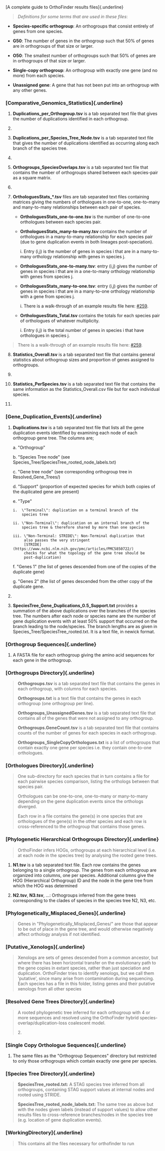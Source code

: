 [A complete guide to OrthoFinder results files]{.underline}

> *Definitions for some terms that are used in these files*:

- **Species-specific orthogroup**: An orthogroups that consist entirely
  of genes from one species.

- **G50**: The number of genes in the orthogroup such that 50% of genes
  are in orthogroups of that size or larger.

- **O50**: The smallest number of orthogroups such that 50% of genes are
  in orthogroups of that size or larger.

- **Single-copy orthogroup**: An orthogroup with exactly one gene (and
  no more) from each species.

- **Unassigned gene**: A gene that has not been put into an orthogroup
  with any other genes.

### [Comparative_Genomics_Statistics]{.underline}

1.  **Duplications_per_Orthogroup.tsv** is a tab separated text file
    that gives the number of duplications identified in each orthogroup.

2.  

3.  **Duplications_per_Species_Tree_Node.tsv** is a tab separated text
    file that gives the number of duplications identified as occurring
    along each branch of the species tree.

4.  

5.  **Orthogroups_SpeciesOverlaps.tsv** is a tab separated text file
    that contains the number of orthogroups shared between each
    species-pair as a square matrix.

6.  

7.  **OrthologuesStats\_\*.tsv** files are tab separated text files
    containing matrices giving the numbers of orthologues in one-to-one,
    one-to-many and many-to-many relationships between each pair of
    species.

    - **OrthologuesStats_one-to-one.tsv** is the number of one-to-one
      orthologues between each species pair.

    - **OrthologuesStats_many-to-many.tsv** contains the number of
      orthologues in a many-to-many relationship for each species pair
      (due to gene duplication events in both lineages post-speciation).

      i.  Entry (i,j) is the number of genes in species i that are in a
          many-to-many orthology relationship with genes in species j.

    - **OrthologuesStats_one-to-many.tsv**: entry (i,j) gives the number
      of genes in species i that are in a one-to-many orthology
      relationship with genes from species j.

    - **OrthologuesStats_many-to-one.tsv**: entry (i,j) gives the number
      of genes in species i that are in a many-to-one orthology
      relationship with a gene from species j.

      i.  There is a walk-through of an example results file here:
          [#259](https://github.com/davidemms/OrthoFinder/issues/259).

    - **OrthologuesStats_Total.tsv** contains the totals for each
      species pair of orthologues of whatever multiplicity.

      i.  Entry (i,j) is the total number of genes in species i that
          have orthologues in species j.

> There is a walk-through of an example results file here:
> [#259](https://github.com/davidemms/OrthoFinder/issues/259).

8.  **Statistics_Overall.tsv** is a tab separated text file that
    contains general statistics about orthogroup sizes and proportion of
    genes assigned to orthogroups.

9.  

10. **Statistics_PerSpecies.tsv** is a tab separated text file that
    contains the same information as the Statistics_Overall.csv file but
    for each individual species.

11. 

### [Gene_Duplication_Events]{.underline}

1.  **Duplications.tsv** is a tab separated text file that lists all the
    gene duplication events identified by examining each node of each
    orthogroup gene tree. The columns are;

    a.  \"Orthogroup\"

    b.  \"Species Tree node\" (see
        Species_Tree/SpeciesTree_rooted_node_labels.txt)

    c.  \"Gene tree node\" (see corresponding orthogroup tree in
        Resolved_Gene_Trees/)

    d.  \"Support\" (proportion of expected species for which both
        copies of the duplicated gene are present)

    e.  \"Type\"

        i.  \"Terminal\": duplication on a terminal branch of the
            species tree

        ii. \"Non-Terminal\": duplication on an internal branch of the
            species tree & therefore shared by more than one species

        iii. \"Non-Terminal: STRIDE\": Non-Terminal duplication that
             also passes the very stringent
             [STRIDE](https://www.ncbi.nlm.nih.gov/pmc/articles/PMC5850722/)
             checks for what the topology of the gene tree should be
             post-duplication)

    f.  \"Genes 1\" (the list of genes descended from one of the copies
        of the duplicate gene)

    g.  \"Genes 2\" (the list of genes descended from the other copy of
        the duplicate gene.

2.  

3.  **SpeciesTree_Gene_Duplications_0.5_Support.txt** provides a
    summation of the above duplications over the branches of the species
    tree. The numbers after each node or species name are the number of
    gene duplication events with at least 50% support that occurred on
    the branch leading to the node/species. The branch lengths are as
    given in Species_Tree/SpeciesTree_rooted.txt. It is a text file, in
    newick format.

### [Orthogroup Sequences]{.underline}

1.  A FASTA file for each orthogroup giving the amino acid sequences for
    each gene in the orthogroup.

### [Orthogroups Directory]{.underline}

> **Orthogroups.tsv** is a tab separated text file that contains the
> genes in each orthogroup, with columns for each species.
>
> **Orthogroups.txt** is a text file that contains the genes in each
> orthogroup (one orthogroup per line).
>
> **Orthogroups_UnassignedGenes.tsv** is a tab separated text file that
> contains all of the genes that were not assigned to any orthogroup.
>
> **Orthogroups.GeneCount.tsv** is a tab separated text file that
> contains counts of the number of genes for each species in each
> orthogroup.
>
> **Orthogroups_SingleCopyOrthologues.txt** is a list of orthogroups
> that contain exactly one gene per species i.e. they contain one-to-one
> orthologues.

### [Orthologues Directory]{.underline}

> One sub-directory for each species that in turn contains a file for
> each pairwise species comparison, listing the orthologs between that
> species pair.
>
> Orthologues can be one-to-one, one-to-many or many-to-many depending
> on the gene duplication events since the orthologs diverged.
>
> Each row in a file contains the gene(s) in one species that are
> orthologues of the gene(s) in the other species and each row is
> cross-referenced to the orthogroup that contains those genes.

### [Phylogenetic Hierarchical Orthogroups Directory]{.underline}

> OrthoFinder infers HOGs, orthogroups at each hierarchical level (i.e.
> at each node in the species tree) by analysing the rooted gene trees.

1.  **N1.tsv** is a tab separated text file. Each row contains the genes
    belonging to a single orthogroup. The genes from each orthogroup are
    organized into columns, one per species. Additional columns give the
    HOG (Hierarchical Orthogroup) ID and the node in the gene tree from
    which the HOG was determined

2.  **N2.tsv**, **N3.tsv**, \...: Orthogroups inferred from the gene
    trees corresponding to the clades of species in the species tree N2,
    N3, etc.

### [Phylogenetically_Misplaced_Genes]{.underline}

> Genes in \"Phylogenetically_Misplaced_Genes/\" are those that appear
> to be out of place in the gene tree, and would otherwise negatively
> affect orthology analysis if not identified.

### [Putative_Xenologs]{.underline}

> Xenologs are sets of genes descended from a common ancestor, but where
> there has been horizontal transfer on the evolutionary path to the
> gene copies in extant species, rather than just speciation and
> duplication. OrthoFinder tries to identify xenologs, but we call them
> 'putative', since many arise from contamination during sequencing.
> Each species has a file in this folder, listing genes and their
> putative xenologs from all other species

### [Resolved Gene Trees Directory]{.underline}

> A rooted phylogenetic tree inferred for each orthogroup with 4 or more
> sequences and resolved using the OrthoFinder hybrid
> species-overlap/duplication-loss coalescent model.
>
> 2\.

### [Single Copy Orthologue Sequences]{.underline}

1.  The same files as the \"Orthogroup Sequences\" directory but
    restricted to only those orthogroups which contain exactly one gene
    per species.

### [Species Tree Directory]{.underline}

> **SpeciesTree_rooted.txt:** A STAG species tree inferred from all
> orthogroups, containing STAG support values at internal nodes and
> rooted using STRIDE.
>
> **SpeciesTree_rooted_node_labels.txt:** The same tree as above but
> with the nodes given labels (instead of support values) to allow other
> results files to cross-reference branches/nodes in the species tree
> (e.g. location of gene duplication events).

### [WorkingDirectory]{.underline}

> This contains all the files necessary for orthofinder to run
